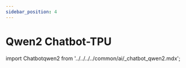 ```yaml
---
sidebar_position: 4
---
```


# Qwen2 Chatbot-TPU

import Chatbotqwen2 from '../../../../common/ai/\_chatbot_qwen2.mdx';

<Chatbotqwen2 />
